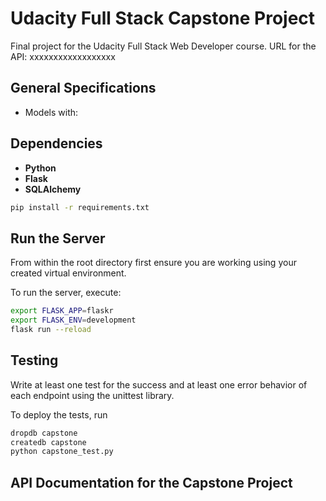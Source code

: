 # Udacity Full Stack Capstone Project

Final project for the Udacity Full Stack Web Developer course.
URL for the API: xxxxxxxxxxxxxxxxxx

## General Specifications

* Models with:


## Dependencies

* __Python__
* __Flask__
* __SQLAlchemy__
```bash
pip install -r requirements.txt
```

## Run the Server

From within the root directory first ensure you are working using your created virtual environment.

To run the server, execute:

```bash
export FLASK_APP=flaskr
export FLASK_ENV=development
flask run --reload
```

## Testing

Write at least one test for the success and at least one error behavior of each endpoint using the unittest library.

To deploy the tests, run

```bash
dropdb capstone
createdb capstone
python capstone_test.py
```

## API Documentation for the Capstone Project